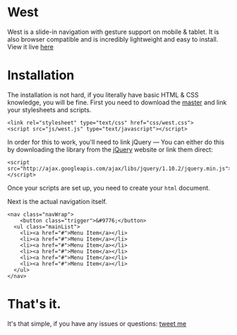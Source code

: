 West
====

West is a slide-in navigation with gesture support on mobile & tablet. It is also browser compatible and is incredibly lightweight and easy to install. View it live [here](http://dope.github.io/west)

# Installation
The installation is not hard, if you literally have basic HTML & CSS knowledge, you will be fine. First you need to download the [master](https://github.com/dope/west/archive/master.zip) and link your stylesheets and scripts.

```
<link rel="stylesheet" type="text/css" href="css/west.css">
<script src="js/west.js" type="text/javascript"></script>
```

In order for this to work, you'll need to link jQuery — You can either do this by downloading the library from the [jQuery](http://jquery.com) website or link them direct:
```
<script src="http://ajax.googleapis.com/ajax/libs/jquery/1.10.2/jquery.min.js"></script>
```

Once your scripts are set up, you need to create your ```html``` document.

Next is the actual navigation itself.
```
<nav class="navWrap">
    <button class="trigger">&#9776;</button>
  <ul class="mainList">
    <li><a href="#">Menu Item</a></li>
    <li><a href="#">Menu Item</a></li>
    <li><a href="#">Menu Item</a></li>
    <li><a href="#">Menu Item</a></li>
    <li><a href="#">Menu Item</a></li>
    <li><a href="#">Menu Item</a></li>
  </ul>
</nav>
```

# That's it.
It's that simple, if you have any issues or questions: [tweet me](http://twitter.com/joericho)
